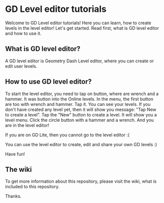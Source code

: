# GD Level editor tutorials
Welcome to GD Level editor tutorials! Here you can learn, how to create levels in the level editor! Let's get started. Read first, what is GD level editor and how to use it.

What is GD level editor?
------------------------
A GD level editor is Geometry Dash Level editor, where you can create or edit user levels.

How to use GD level editor?
---------------------------
To start the level editor, you need to tap on button, where are wrench and a hammer. It was button into the Online levels. In the menu, the first button are too with wrench and hammer. Tap it. You can see your levels. If you don't have created any level yet, then it will show you message: "Tap New to create a level". Tap the "New" button to create a level. It will show you a level menu. Click the circle button with a hammer and a wrench. And you are in the level editor!

If you are on GD Lite, then you cannot go to the level editor :(

You can use the level editor to create, edit and share your own GD levels :)

Have fun!

The wiki
--------
To get more information about this repository, please visit the wiki, what is included to this repository.

Thanks.
